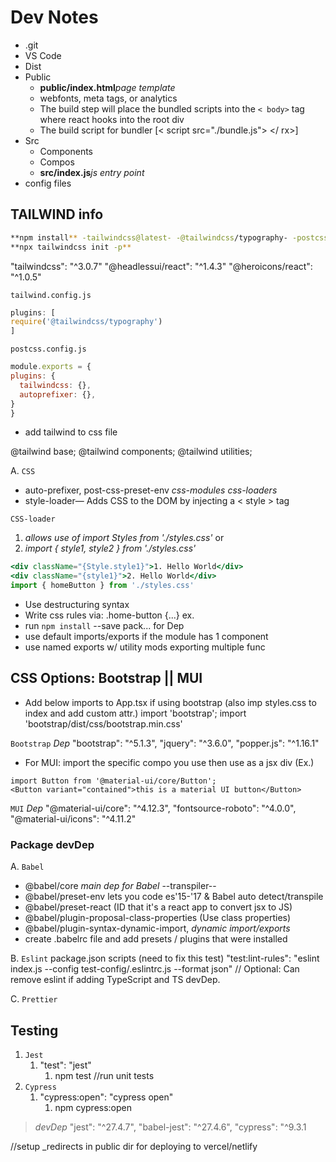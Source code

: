 
# Dev Notes

- .git
- VS Code
- Dist
- Public
  - **public/index.html**_page template_
  - webfonts, meta tags, or analytics
  - The build step will place the bundled scripts into the `< body>` tag where react hooks into the root div
  - The build script for bundler [< script src="./bundle.js"> </ rx>]
- Src
  - Components
  - Compos
  - **src/index.js**_js entry point_
- config files

## TAILWIND info

```bash
**npm install** -tailwindcss@latest- -@tailwindcss/typography- -postcss@latest- -autoprefixer@latest-
**npx tailwindcss init -p**
```

  "tailwindcss": "^3.0.7"
  "@headlessui/react": "^1.4.3"
  "@heroicons/react": "^1.0.5"

`tailwind.config.js`

```js
plugins: [
require('@tailwindcss/typography')
]
```

`postcss.config.js`

```js
module.exports = {
plugins: {
  tailwindcss: {},
  autoprefixer: {},
}
}
```

- add tailwind to css file

@tailwind base;
@tailwind components;
@tailwind utilities;

A. `CSS`

- auto-prefixer, post-css-preset-env _css-modules_ _css-loaders_
- style-loader— Adds CSS to the DOM by injecting a < style > tag

`CSS-loader`

1. _allows use of import Styles from './styles.css'_ or
2. _import { style1, style2 } from './styles.css'_

```jsx
<div className="{Style.style1}">1. Hello World</div>
<div className="{style1}">2. Hello World</div>
import { homeButton } from './styles.css'
```

- Use destructuring syntax
- Write css rules via: .home-button {...} ex.
- run `npm install` --save pack... for Dep
- use default imports/exports if the module has 1 component
- use named exports w/ utility mods exporting multiple func

## CSS Options: Bootstrap ||  MUI

- Add below imports to App.tsx if using bootstrap (also imp styles.css to index and add custom attr.)
import 'bootstrap';
import 'bootstrap/dist/css/bootstrap.min.css'

`Bootstrap` _Dep_
"bootstrap": "^5.1.3",
"jquery": "^3.6.0",
"popper.js": "^1.16.1"

- For MUI: import the specific compo you use then use as a jsx div (Ex.)

```tsx
import Button from '@material-ui/core/Button';
<Button variant="contained">this is a material UI button</Button>
```

`MUI` _Dep_
"@material-ui/core": "^4.12.3",
"fontsource-roboto": "^4.0.0",
"@material-ui/icons": "^4.11.2"

### Package devDep

A. `Babel`

- @babel/core _main dep for Babel_ --transpiler--
- @babel/preset-env lets you code es'15-'17 & Babel auto detect/transpile
- @babel/preset-react (ID that it's a react app to convert jsx to JS)
- @babel/plugin-proposal-class-properties (Use class properties)
- @babel/plugin-syntax-dynamic-import, _dynamic import/exports_
- create .babelrc file and add presets / plugins that were installed

B. `Eslint`
package.json scripts (need to fix this test)
"test:lint-rules": "eslint index.js --config test-config/.eslintrc.js --format json"
// Optional: Can remove eslint if adding TypeScript and TS devDep.

C. `Prettier`

## Testing

1. `Jest`
   1. "test": "jest"
      1. npm test //run unit tests
2. `Cypress`
   1. "cypress:open": "cypress open"
      1. npm cypress:open

> _devDep_
"jest": "^27.4.7",
"babel-jest": "^27.4.6",
"cypress": "^9.3.1

//setup
_redirects in public dir for deploying to vercel/netlify
